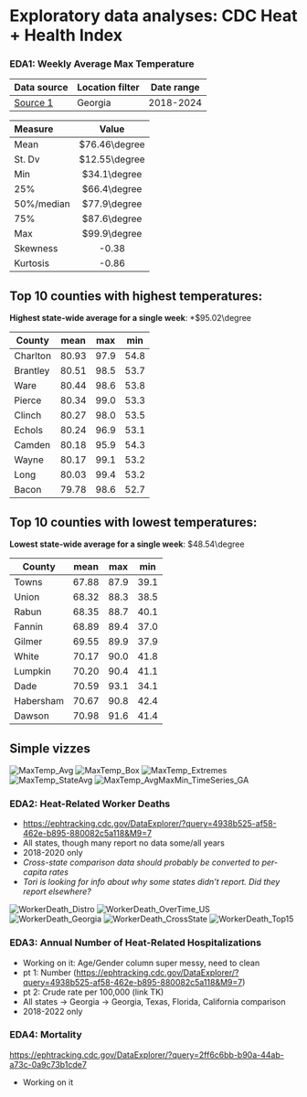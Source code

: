 # Exploratory data analyses: CDC Heat + Health Index

### EDA1: Weekly Average Max Temperature
| Data source | Location filter | Date range |
|-------------|-----------------|------------|
| [Source 1](https://ephtracking.cdc.gov/DataExplorer/?query=ae2ba6e8-a8e9-4f94-a79f-9b75a66f5600&M9=7) | Georgia | 2018-2024 |

| **Measure**  | **Value**         
| :----------- | :--------------: 
| Mean         | $76.46\degree
| St. Dv       | $12.55\degree  
| Min          | $34.1\degree
| 25%          | $66.4\degree   
| 50%/median   | $77.9\degree
| 75%          | $87.6\degree   
| Max          | $99.9\degree   
| Skewness     | -0.38
| Kurtosis     | -0.86

## Top 10 counties with highest temperatures:
**Highest state-wide average for a single week**: *$95.02\degree

| **County**    | mean  | max  | min  |
|-----------|-------|------|------|
| Charlton  | 80.93 | 97.9 | 54.8 |
| Brantley  | 80.51 | 98.5 | 53.7 |
| Ware      | 80.44 | 98.6 | 53.8 |
| Pierce    | 80.34 | 99.0 | 53.3 |
| Clinch    | 80.27 | 98.0 | 53.5 |
| Echols    | 80.24 | 96.9 | 53.1 |
| Camden    | 80.18 | 95.9 | 54.3 |
| Wayne     | 80.17 | 99.1 | 53.2 |
| Long      | 80.03 | 99.4 | 53.2 |
| Bacon     | 79.78 | 98.6 | 52.7 |

## Top 10 counties with lowest temperatures:
**Lowest state-wide average for a single week**: $48.54\degree

| County     | mean  | max  | min  |
|------------|-------|------|------|
| Towns      | 67.88 | 87.9 | 39.1 |
| Union      | 68.32 | 88.3 | 38.5 |
| Rabun      | 68.35 | 88.7 | 40.1 |
| Fannin     | 68.89 | 89.4 | 37.0 |
| Gilmer     | 69.55 | 89.9 | 37.9 |
| White      | 70.17 | 90.0 | 41.8 |
| Lumpkin    | 70.20 | 90.4 | 41.1 |
| Dade       | 70.59 | 93.1 | 34.1 |
| Habersham  | 70.67 | 90.8 | 42.4 |
| Dawson     | 70.98 | 91.6 | 41.4 |

## Simple vizzes
![MaxTemp_Avg](https://github.com/user-attachments/assets/893d424f-c355-49fd-a6df-bbcf920522b9)
![MaxTemp_Box](https://github.com/user-attachments/assets/323dee73-84d0-4a3a-8bab-e98ca7a9a2ab)
![MaxTemp_Extremes](https://github.com/user-attachments/assets/2f6dfe63-f872-4e99-a8c0-72fab42d443d)
![MaxTemp_StateAvg](https://github.com/user-attachments/assets/82281e10-3adf-4472-9c5c-9d14290f0e34)
![MaxTemp_AvgMaxMin_TimeSeries_GA](https://github.com/user-attachments/assets/46b17ba7-3044-47e7-ac8b-30210e370fbe)


### EDA2: Heat-Related Worker Deaths
  - https://ephtracking.cdc.gov/DataExplorer/?query=4938b525-af58-462e-b895-880082c5a118&M9=7 
  - All states, though many report no data some/all years
  - 2018-2020 only
  - _Cross-state comparison data should probably be converted to per-capita rates_
  - _Tori is looking for info about why some states didn't report. Did they report elsewhere?_

![WorkerDeath_Distro](https://github.com/user-attachments/assets/159fd85b-2b1a-4021-b3b6-dae86b168a6a)
![WorkerDeath_OverTime_US](https://github.com/user-attachments/assets/7efc0793-31e3-4555-a916-d4057addb0d6)
![WorkerDeath_Georgia](https://github.com/user-attachments/assets/8e36be41-90d1-423b-99bb-5fb85ffa3645)
![WorkerDeath_CrossState](https://github.com/user-attachments/assets/08eda04b-c161-4b5c-b0cb-844330a3fd37)
![WorkerDeath_Top15](https://github.com/user-attachments/assets/603a0e54-244e-46f0-ad29-d80451612d3d)

### EDA3: Annual Number of Heat-Related Hospitalizations
  - Working on it: Age/Gender column super messy, need to clean
  - pt 1: Number (https://ephtracking.cdc.gov/DataExplorer/?query=4938b525-af58-462e-b895-880082c5a118&M9=7)
  - pt 2: Crude rate per 100,000 (link TK)
  - All states -> Georgia -> Georgia, Texas, Florida, California comparison
  - 2018-2022 only

### EDA4: Mortality
https://ephtracking.cdc.gov/DataExplorer/?query=2ff6c6bb-b90a-44ab-a73c-0a9c73b1cde7 
  - Working on it
